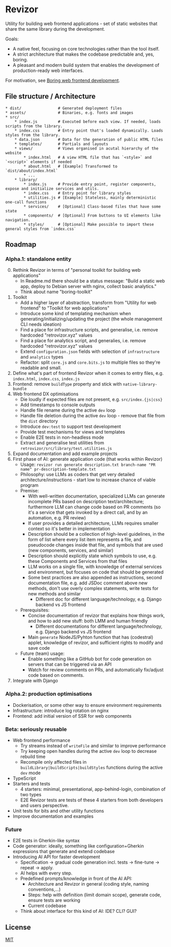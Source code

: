 # Revizor

Utility for building web frontend applications - set of static websites that share the same library during the development.

Goals:

* A native feel, focusing on core technologies rather than the tool itself.
* A strict architecture that makes the codebase predictable and, yes, boring.
* A pleasant and modern build system that enables the development of production-ready web interfaces.

For motivation, see [Boring web frontend development](https://retrovizor.xyz/text/boring-web-frontend-development/).

## File structure / Architecture

```
* dist/                # Generated deployment files
* assets/              # Binaries, e.g. fonts and images
* src/
    * index.js         # Executed before each view. If needed, loads scripts from the library.
    * index.css        # Entry point that's loaded dynamically. Loads styles from the library.
    * data.json        # Data for the generation of public HTML files
    * templates/       # Partials and layouts
    * views/           # Views organised in acutal hierarchy of the website
        * index.html   # A view HTML file that has `<style>` and `<script>` elements if needed
        * about.html   # [Example] Transformed to `dist/about/index.html`
        * ...
    * library/
        * index.js     # Provide entry point, register components, expose and initialize services and utils.
        * index.css    # Entry point for library styles
        * utilities.js # [Example] Stateless, mainly deterministic one-call functions
        * services/    # [Optional] Class-based files that have some state
        * components/  # [Optional] From buttons to UI elements like navigation.
        * styles/      # [Optional] Make possible to import these general styles from `index.css`
```

## Roadmap

### Alpha.1: standalone entity

0. Rethink Revizor in terms of "personal toolkit for building web applications"
    * In Readme.md there should be a status message: "Build a static web app, deploy to Debian server with nginx, collect basic analytics."
    * Think about name "boring-toolkit"
1. Toolkit
    * Add a higher layer of abstraction, transform from "Utility for web frontend" to "Toolkit for web applications"
    * Introduce some kind of templating mechanism when generating/initializing/updating the project (the whole management CLI needs ideation)
    * Find a place for infrastructure scripts, and generalise, i.e. remove hardcoded "retrovizor.xyz" values
    * Find a place for analytics script, and generalies, i.e. remove hardcoded "retrovizor.xyz" values
    * Extend `configuration.json` fields with selection of `infrastructure` and `analytics` types
    * Refactor: split `core.js` and `core.bits.js` to multiple files so they're readable and small.
2. Define what's part of frontend Revizor when it comes to entry files, e.g. `index.html`, `index.css`, `index.js`
3. Frontend: remove `buildType` property and stick with `native-library-bundle`
4. Web frontend DX optimisations
    * Die loudly if expected files are not present, e.g. `src/index.{js|css}`
    * Add timestamps to console outputs
    * Handle file rename during the active `dev` loop
    * Handle file deletion during the active `dev` loop - remove that file from the `dist` directory
    * Introduce `dev:test` to support test development
    * Provide test mechanisms for views and templates
    * Enable E2E tests in non-headless mode
    * Extract and generalise test utilities from `retrovizor/src/library/test.utilities.js`
5. Expand documentation and add example projects
6. First phase of AI: generate application code (that works within Revizor)
    * Usage: `revizor run generate description.txt branch-name "PR name" pr-description-template.txt`
    * Philosophy: use LLMs as coders that get very detailed architecture/instructions - start low to increase chance of viable program
    * Premise:
        * With well-written documentation, specialized LLMs can generate incomplete PRs based on description text/architecture; furthermore
          LLM can change code based on PR comments (so it's a service that gets invoked by a direct call, and by an automation, e.g. PR review)
        * If user provides a detailed architecture, LLMs requires smaller context so it's better in implementation
        * Description should be a collection of high-level guidelines, in the form of list where every list item represents a file, and pseudocode
          changes inside that file, and symbols that are used (new components, services, and similar)
        * Description should explicitly state which symbols to use, e.g. these Components and Services from that files
        * LLM works on a single file, with knowledge of external services and environment, but focuses on code that should be generated
        * Some best practices are also appended as instructions, second documentation file, e.g. add JSDoc comment above new methods, don't use
          overly complex statements, write tests for new methods and similar
            * Different doc for different language/technology, e.g. Django backend vs JS frontend
    * Prerequisites:
        * Concise documentation of revizor that explains how things work, and how to add new stuff: both LMM and human friendly
            * Different documentations for different language/technology, e.g. Django backend vs JS frontend
        * Main `generate` NodeJS/Pyhton function that has (codestral) applet, knowledge of revizor, and sufficient rights to modify and save code
    * Future (team) usage:
        * Enable something like a GitHub bot for code generation on servers that can be triggered via an API
        * Watch for review comments on PRs, and automatically fix/adjust code based on comments.
7. Integrate with Django

### Alpha.2: production optimisations

* Dockerisation, or some other way to ensure environment requirements
* Infrastructure: introduce log rotation on nginx
* Frontend: add initial version of SSR for web components

### Beta: seriously reusable

* Web frontend performance
    * Try streams instead of `writeFile` and similar to improve performance 
    * Try keeping open handles during the active `dev` loop to decrease rebuild time
    * Recompile only affected files in `buildLibrary|buildScripts|buildStyles` functions during the active `dev` mode
* TypeScript
* Starters and tests
    * 4 starters: minimal, presentational, app-behind-login, combination of two types
    * E2E Revizor tests are tests of these 4 starters from both developers and users perspective.
* Unit tests for bits and other utility functions
* Improve documentation and examples

### Future

* E2E tests in Gherkin-like syntax
* Code generator: ideally, something like configuration+Gherkin expressions that generate and extend codebase
* Introducing AI API for faster development
    * Specification -> gradual code generation incl. tests -> fine-tune -> repeat -> apply.
    * AI helps with every step.
    * Predefined prompts/knowledge in front of the AI API:
        * Architecture and Revizor in general (coding style, naming conventions,...)
        * Steps: help with definition (limit domain scope), generate code, ensure tests are working
        * Current codebase
    * Think about interface for this kind of AI: IDE? CLI? GUI?

## License

[MIT](License)
